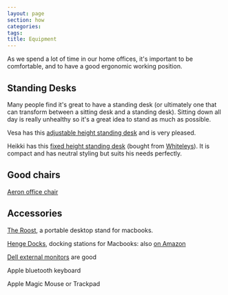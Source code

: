 ```yaml
---
layout: page
section: how
categories:
tags:
title: Equipment
---
```


As we spend a lot of time in our home offices, it's important to be comfortable, and to have a good ergonomic working position.

## Standing Desks

Many people find it's great to have a standing desk (or ultimately one that can transform between a sitting desk and a standing desk). Sitting down all day is really unhealthy so it's a great idea to stand as much as possible.

Vesa has this [adjustable height standing desk](http://www.ajproducts.co.uk/tables-desks-workstations/adjustable-standing-desks/flexus-electrically-height-adjustable-wave-desk/5138569-61474.wf) and is very pleased.

Heikki has this [fixed height standing desk](http://complete-office.co.uk/ProductDetails/Furniture/Desks/3511464/Gresham-Stand-Height-Rectangular-600Mm-Deep-1200-X-600--TS612RHZ/Master.aspx) (bought from [Whiteleys](http://www.whiteleys-office.co.uk/)). It is compact and has neutral styling but suits his needs perfectly.

## Good chairs

[Aeron office chair](https://en.wikipedia.org/wiki/Aeron_chair)

## Accessories

[The Roost,](http://www.therooststand.com/) a portable desktop stand for macbooks.

[Henge Docks,](http://hengedocks.com/) docking stations for Macbooks:  also [on Amazon](http://www.amazon.co.uk/s/ref=bl_sr_computers?ie=UTF8&field-keywords=Henge+Docks&index=computers&search-type=ss)

[Dell external monitors](http://accessories.euro.dell.com/sna/category.aspx?c=uk&category_id=4009&cs=ukbsdt1&l=en&ref=bkt&s=bsd) are good

Apple bluetooth keyboard

Apple Magic Mouse or Trackpad
